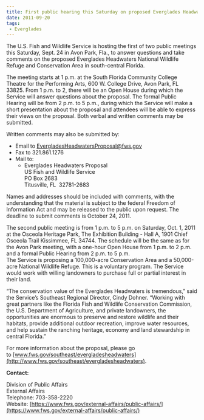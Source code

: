 ```yaml
---
title: First public hearing this Saturday on proposed Everglades Headwaters National Wildlife Refuge and Conservation Area
date: 2011-09-20
tags:
 - Everglades
---
```


The U.S. Fish and Wildlife Service is hosting the first of two public meetings this Saturday, Sept. 24 in Avon Park, Fla., to answer questions and take comments on the proposed Everglades Headwaters National Wildlife Refuge and Conservation Area in south-central Florida.  

The meeting starts at 1 p.m. at the South Florida Community College Theatre for the Performing Arts, 600 W. College Drive, Avon Park, FL 33825\. From 1 p.m. to 2, there will be an Open House during which the Service will answer questions about the proposal. The formal Public Hearing will be from 2 p.m. to 5 p.m., during which the Service will make a short presentation about the proposal and attendees will be able to express their views on the proposal. Both verbal and written comments may be submitted.  

Written comments may also be submitted by:

*   Email to [EvergladesHeadwatersProposal@fws.gov](mailto:EvergladesHeadwatersProposal@fws.gov)
*   Fax to 321.861.1276
*   Mail to:
    *   Everglades Headwaters Proposal   
        US Fish and Wildlife Service   
        PO Box 2683   
        Titusville, FL  32781-2683

Names and addresses should be included with comments, with the understanding that the material is subject to the federal Freedom of Information Act and may be released to the public upon request. The deadline to submit comments is October 24, 2011.   

The second public meeting is from 1 p.m. to 5 p.m. on Saturday, Oct. 1, 2011 at the Osceola Heritage Park, The Exhibition Building - Hall A, 1901 Chief Osceola Trail Kissimmee, FL 34744\. The schedule will be the same as for the Avon Park meeting, with a one-hour Open House from 1 p.m. to 2 p.m. and a formal Public Hearing from 2 p.m. to 5 p.m.  
The Service is proposing a 100,000-acre Conservation Area and a 50,000-acre National Wildlife Refuge. This is a voluntary program. The Service would work with willing landowners to purchase full or partial interest in their land.   

“The conservation value of the Everglades Headwaters is tremendous,” said the Service’s Southeast Regional Director, Cindy Dohner. “Working with great partners like the Florida Fish and Wildlife Conservation Commission, the U.S. Department of Agriculture, and private landowners, the opportunities are enormous to preserve and restore wildlife and their habitats, provide additional outdoor recreation, improve water resources, and help sustain the ranching heritage, economy and land stewardship in central Florida.”

For more information about the proposal, please go to [www.fws.gov/southeast/evergladesheadwaters](http://www.fws.gov/southeast/evergladesheadwaters).

**Contact:**

Division of Public Affairs  
External Affairs  
Telephone: 703-358-2220  
Website: [https://www.fws.gov/external-affairs/public-affairs/](https://www.fws.gov/external-affairs/public-affairs/)
